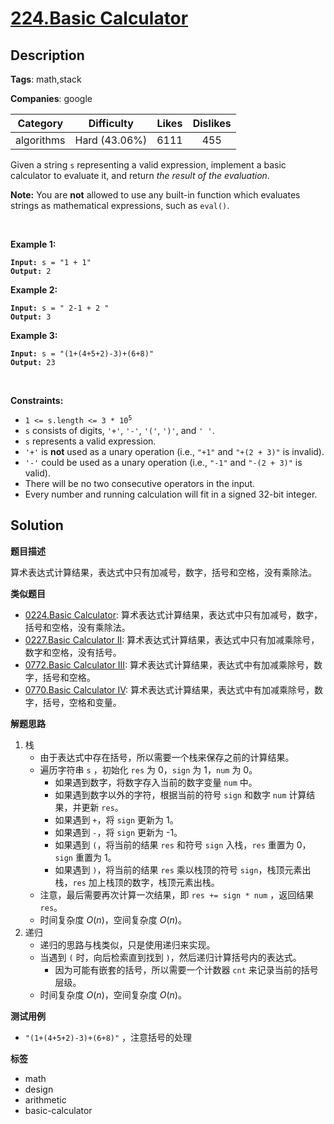 # [224.Basic Calculator](https://leetcode.com/problems/basic-calculator/description/)

## Description

**Tags**: math,stack

**Companies**: google

|  Category  |  Difficulty   | Likes | Dislikes |
| :--------: | :-----------: | :---: | :------: |
| algorithms | Hard (43.06%) | 6111  |   455    |

<p>Given a string <code>s</code> representing a valid expression, implement a basic calculator to evaluate it, and return <em>the result of the evaluation</em>.</p>
<p><strong>Note:</strong> You are <strong>not</strong> allowed to use any built-in function which evaluates strings as mathematical expressions, such as <code>eval()</code>.</p>
<p>&nbsp;</p>
<p><strong class="example">Example 1:</strong></p>
<pre><code><strong>Input:</strong> s = &quot;1 + 1&quot;
<strong>Output:</strong> 2</code></pre>
<p><strong class="example">Example 2:</strong></p>
<pre><code><strong>Input:</strong> s = &quot; 2-1 + 2 &quot;
<strong>Output:</strong> 3</code></pre>
<p><strong class="example">Example 3:</strong></p>
<pre><code><strong>Input:</strong> s = &quot;(1+(4+5+2)-3)+(6+8)&quot;
<strong>Output:</strong> 23</code></pre>
<p>&nbsp;</p>
<p><strong>Constraints:</strong></p>
<ul>
  <li><code>1 &lt;= s.length &lt;= 3 * 10<sup>5</sup></code></li>
  <li><code>s</code> consists of digits, <code>&#39;+&#39;</code>, <code>&#39;-&#39;</code>, <code>&#39;(&#39;</code>, <code>&#39;)&#39;</code>, and <code>&#39; &#39;</code>.</li>
  <li><code>s</code> represents a valid expression.</li>
  <li><code>&#39;+&#39;</code> is <strong>not</strong> used as a unary operation (i.e., <code>&quot;+1&quot;</code> and <code>&quot;+(2 + 3)&quot;</code> is invalid).</li>
  <li><code>&#39;-&#39;</code> could be used as a unary operation (i.e., <code>&quot;-1&quot;</code> and <code>&quot;-(2 + 3)&quot;</code> is valid).</li>
  <li>There will be no two consecutive operators in the input.</li>
  <li>Every number and running calculation will fit in a signed 32-bit integer.</li>
</ul>

## Solution

**题目描述**

算术表达式计算结果，表达式中只有加减号，数字，括号和空格，没有乘除法。

**类似题目**

- [0224.Basic Calculator](0224.basic-calculator.md): 算术表达式计算结果，表达式中只有加减号，数字，括号和空格，没有乘除法。
- [0227.Basic Calculator II](0227.basic-calculator-ii.md): 算术表达式计算结果，表达式中只有加减乘除号，数字和空格，没有括号。
- [0772.Basic Calculator III](../.lock/0772.basic-calculator-iii.md): 算术表达式计算结果，表达式中有加减乘除号，数字，括号和空格。
- [0770.Basic Calculator IV](0770.basic-calculator-iv.md): 算术表达式计算结果，表达式中有加减乘除号，数字，括号，空格和变量。

**解题思路**

1. 栈
   - 由于表达式中存在括号，所以需要一个栈来保存之前的计算结果。
   - 遍历字符串 `s` ，初始化 `res` 为 0，`sign` 为 1，`num` 为 0。
     - 如果遇到数字，将数字存入当前的数字变量 `num` 中。
     - 如果遇到数字以外的字符，根据当前的符号 `sign` 和数字 `num` 计算结果，并更新 `res`。
     - 如果遇到 `+`，将 `sign` 更新为 1。
     - 如果遇到 `-`，将 `sign` 更新为 -1。
     - 如果遇到 `(`，将当前的结果 `res` 和符号 `sign` 入栈，`res` 重置为 0，`sign` 重置为 1。
     - 如果遇到 `)`，将当前的结果 `res` 乘以栈顶的符号 `sign`，栈顶元素出栈，`res` 加上栈顶的数字，栈顶元素出栈。
   - 注意，最后需要再次计算一次结果，即 `res += sign * num` ，返回结果 `res`。
   - 时间复杂度 $O(n)$，空间复杂度 $O(n)$。
2. 递归
   - 递归的思路与栈类似，只是使用递归来实现。
   - 当遇到 `(` 时，向后检索直到找到 `)`，然后递归计算括号内的表达式。
     - 因为可能有嵌套的括号，所以需要一个计数器 `cnt` 来记录当前的括号层级。
   - 时间复杂度 $O(n)$，空间复杂度 $O(n)$。

**测试用例**

- `"(1+(4+5+2)-3)+(6+8)"` ，注意括号的处理

**标签**

- math
- design
- arithmetic
- basic-calculator

